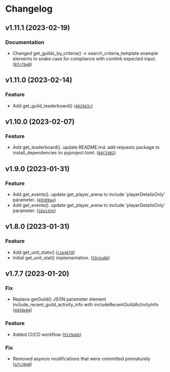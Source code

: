 # Changelog

<!--next-version-placeholder-->

## v1.11.1 (2023-02-19)
### Documentation
* Changed get_guilds_by_criteria() -> search_criteria_template example elements to snake case for compliance with comlink expected input. ([`87cfbe0`](https://github.com/swgoh-utils/comlink-python/commit/87cfbe05d030e86cccd95924755ef6d9092077a3))

## v1.11.0 (2023-02-14)
### Feature
* Add get_guild_leaderboard() ([`402943c`](https://github.com/swgoh-utils/comlink-python/commit/402943cb9441154d36537a27f189e987cbe48cd1))

## v1.10.0 (2023-02-07)
### Feature
* Add get_leaderboard(). update README.md. add requests package to install_dependencies iin pyproject.toml. ([`84f1982`](https://github.com/swgoh-utils/comlink-python/commit/84f1982cad26a274cb354f3219f54d2d42b218c9))

## v1.9.0 (2023-01-31)
### Feature
* Add get_events(). update get_player_arena to include 'playerDetailsOnly' parameter. ([`49189ae`](https://github.com/swgoh-utils/comlink-python/commit/49189ae22d71d6923f8e3d21525551d9b3e1d679))
* Add get_events(). update get_player_arena to include 'playerDetailsOnly' parameter. ([`18a143e`](https://github.com/swgoh-utils/comlink-python/commit/18a143e77b86b41193588dda23ce8d9ef6c47d7f))

## v1.8.0 (2023-01-31)
### Feature
* Add get_unit_stats() ([`c1e46f8`](https://github.com/swgoh-utils/comlink-python/commit/c1e46f8af417dc620422040bbafe9c90a90f4cf1))
* Initial get_unit_stat() implementation. ([`59cba96`](https://github.com/swgoh-utils/comlink-python/commit/59cba96f290de3f12e5e807a50a15044eb53fceb))

## v1.7.7 (2023-01-20)
### Fix
* Replace getGuild() JSON parameter element include_recent_guild_activity_info with includeRecentGuildActivityInfo ([`4d58e04`](https://github.com/swgoh-utils/comlink-python/commit/4d58e04fb3c3824ffd99b04080a03d178030e61e))

### Feature
* Added CI/CD workflow ([`5519abb`](https://github.com/swgoh-utils/comlink-python/commit/5519abb63f56cc1e4ec438c2fbb37d90788a435c))

### Fix
* Removed asyncio modifications that were committed prematurely ([`a7c29e0`](https://github.com/swgoh-utils/comlink-python/commit/a7c29e0960e6415863ceac46024df40229cba35d))
